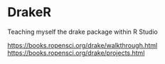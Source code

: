 # DrakeR
Teaching myself the drake package within R Studio

https://books.ropensci.org/drake/walkthrough.html
https://books.ropensci.org/drake/projects.html